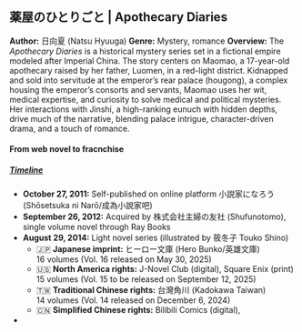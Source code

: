 ## 薬屋のひとりごと | Apothecary Diaries
**Author:** 日向夏 (Natsu Hyuuga)
**Genre:** Mystery, romance
**Overview:** The _Apothecary Diaries_ is a historical mystery series set in a fictional empire modeled after Imperial China. The story centers on Maomao, a 17-year-old apothecary raised by her father, Luomen, in a red-light district. Kidnapped and sold into servitude at the emperor’s rear palace (hougong), a complex housing the emperor’s consorts and servants, Maomao uses her wit, medical expertise, and curiosity to solve medical and political mysteries. Her interactions with Jinshi, a high-ranking eunuch with hidden depths, drive much of the narrative, blending palace intrigue, character-driven drama, and a touch of romance.

#### From web novel to fracnchise
##### <u>Timeline</u>
- **October 27, 2011:** Self-published on online platform 小説家になろう (Shōsetsuka ni Narō/成為小說家吧)
- **September 26, 2012:** Acquired by 株式会社主婦の友社 (Shufunotomo), single volume novel through Ray Books
- **August 29, 2014:** Light novel series (illustrated by 筱冬子 Touko Shino)
    - 🇯🇵 **Japanese imprint:** ヒーロー文庫 (Hero Bunko/英雄文庫) <br> 16 volumes (Vol. 16 released on May 30, 2025)
    - 🇺🇸 **North America rights:** J-Novel Club (digital), Square Enix (print) <br> 15 volumes (Vol. 15 to be released on September 12, 2025)
    - 🇹🇼 **Traditional Chinese rights:** 台灣角川 (Kadokawa Taiwan) <br> 14 volumes (Vol. 14 released on December 6, 2024)
    - 🇨🇳 **Simplified Chinese rights:** Bilibili Comics (digital), 
- 